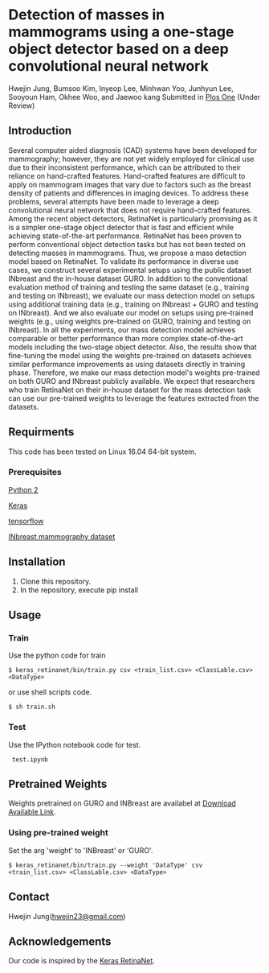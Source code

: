 # Detection of masses in mammograms using a one-stage object detector based on a deep convolutional neural network
Hwejin Jung, Bumsoo Kim, Inyeop Lee, Minhwan Yoo, Junhyun Lee, Sooyoun Ham, Okhee Woo, and Jaewoo kang 
Submitted in [Plos One](http://journals.plos.org/plosone/) (Under Review)

## Introduction
Several computer aided diagnosis (CAD) systems have been developed for mammography; however, they are not yet widely employed for clinical use due to their inconsistent performance, which can be attributed to their reliance on hand-crafted features. Hand-crafted features are difficult to apply on mammogram images that vary due to factors such as the breast density of patients and differences in imaging devices. To address these problems, several attempts have been made to leverage a deep convolutional neural network that does not require hand-crafted features. Among the recent object detectors, RetinaNet is particularly promising as it is a simpler one-stage object detector that is fast and efficient while achieving state-of-the-art performance. RetinaNet has been proven to perform conventional object detection tasks but has not been tested on detecting masses in mammograms. Thus, we propose a mass detection model based on RetinaNet. To validate its performance in diverse use cases, we construct several experimental setups using the public dataset INbreast and the in-house dataset GURO. In addition to the conventional evaluation method of training and testing the same dataset (e.g., training and testing on INbreast), we evaluate our mass detection model on setups using additional training data (e.g., training on INbreast + GURO and testing on INbreast). And we also evaluate our model on setups using pre-trained weights (e.g., using weights pre-trained on GURO, training and testing on INbreast). In all the experiments, our mass detection model achieves comparable or better performance than more complex state-of-the-art models including the two-stage object detector. Also, the results show that fine-tuning the model using the weights pre-trained on datasets achieves similar performance improvements as using datasets directly in training phase. Therefore, we make our mass detection model's weights pre-trained on both GURO and INbreast publicly available. We expect that researchers who train RetinaNet on their in-house dataset for the mass detection task can use our pre-trained weights to leverage the features extracted from the datasets.  


## Requirments

This code has been tested on Linux 16.04 64-bit system.

### Prerequisites

[Python 2](https://www.python.org/download/releases/2.7.2/)

[Keras](https://keras.io/)

[tensorflow](https://www.tensorflow.org/)

[INbreast mammography dataset](http://medicalresearch.inescporto.pt/breastresearch/index.php/Get_INbreast_Database) 


## Installation

1. Clone this repository.
2. In the repository, execute pip install 



## Usage
### Train

Use the python code for train

    $ keras_retinanet/bin/train.py csv <train_list.csv> <ClassLable.csv> <DataType>
    
or use shell scripts code.

    $ sh train.sh   
<!--

    $ keras_retinanet/bin/train.py csv '/media/hwejin/SSD_1/DATA/DATAForPaper_v2/GURO/0_train.csv' '/media/hwejin/SSD_1/DATA/DATAForPaper_v2/Common/class.csv' 'GURO'
-->
    
### Test

Use the IPython notebook code for test.

     test.ipynb

## Pretrained Weights

Weights pretrained on GURO and INBreast are availabel at [Download Available Link](https://drive.google.com/open?id=12H5E07s3m3pcDtqDpDmWs0IpWt6CIUrb).

### Using pre-trained weight
Set the arg 'weight' to 'INBreast' or 'GURO'.

    $ keras_retinanet/bin/train.py --weight 'DataType' csv <train_list.csv> <ClassLable.csv> <DataType>
    
    
    
    


## Contact

Hwejin Jung(hwejin23@gmail.com)



## Acknowledgements

Our code is inspired by the [Keras RetinaNet](https://github.com/fizyr/keras-retinanet).
